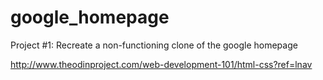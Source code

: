 # google_homepage

Project #1: Recreate a non-functioning clone of the google homepage

http://www.theodinproject.com/web-development-101/html-css?ref=lnav

